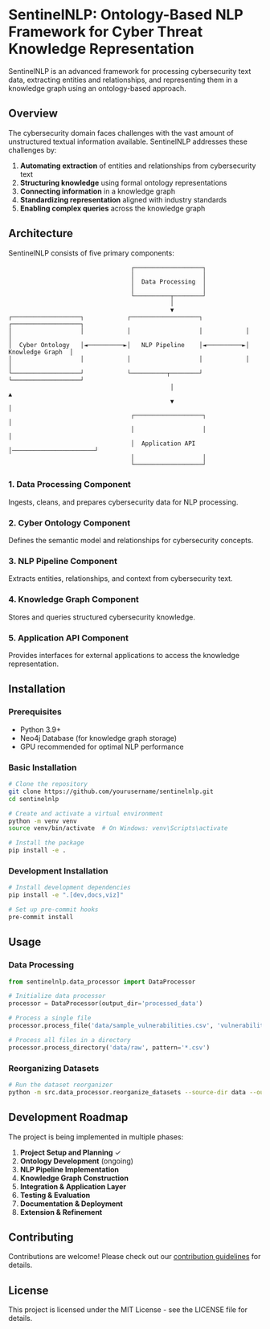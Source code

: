 # SentinelNLP: Ontology-Based NLP Framework for Cyber Threat Knowledge Representation

SentinelNLP is an advanced framework for processing cybersecurity text data, extracting entities and relationships, and representing them in a knowledge graph using an ontology-based approach.

## Overview

The cybersecurity domain faces challenges with the vast amount of unstructured textual information available. SentinelNLP addresses these challenges by:

1. **Automating extraction** of entities and relationships from cybersecurity text
2. **Structuring knowledge** using formal ontology representations
3. **Connecting information** in a knowledge graph
4. **Standardizing representation** aligned with industry standards
5. **Enabling complex queries** across the knowledge graph

## Architecture

SentinelNLP consists of five primary components:

```
                                  ┌───────────────────┐
                                  │                   │
                                  │  Data Processing  │
                                  │                   │
                                  └──────────┬────────┘
                                             │
                                             ▼
┌───────────────────┐            ┌───────────────────┐            ┌───────────────────┐
│                   │            │                   │            │                   │
│  Cyber Ontology   │◄──────────►│   NLP Pipeline    │◄──────────►│  Knowledge Graph  │
│                   │            │                   │            │                   │
└───────────────────┘            └──────────┬────────┘            └───────────────────┘
                                             │                                ▲
                                             ▼                                │
                                  ┌───────────────────┐                       │
                                  │                   │                       │
                                  │  Application API  │───────────────────────┘
                                  │                   │
                                  └───────────────────┘
```

### 1. Data Processing Component

Ingests, cleans, and prepares cybersecurity data for NLP processing.

### 2. Cyber Ontology Component

Defines the semantic model and relationships for cybersecurity concepts.

### 3. NLP Pipeline Component

Extracts entities, relationships, and context from cybersecurity text.

### 4. Knowledge Graph Component

Stores and queries structured cybersecurity knowledge.

### 5. Application API Component

Provides interfaces for external applications to access the knowledge representation.

## Installation

### Prerequisites

- Python 3.9+
- Neo4j Database (for knowledge graph storage)
- GPU recommended for optimal NLP performance

### Basic Installation

```bash
# Clone the repository
git clone https://github.com/yourusername/sentinelnlp.git
cd sentinelnlp

# Create and activate a virtual environment
python -m venv venv
source venv/bin/activate  # On Windows: venv\Scripts\activate

# Install the package
pip install -e .
```

### Development Installation

```bash
# Install development dependencies
pip install -e ".[dev,docs,viz]"

# Set up pre-commit hooks
pre-commit install
```

## Usage

### Data Processing

```python
from sentinelnlp.data_processor import DataProcessor

# Initialize data processor
processor = DataProcessor(output_dir='processed_data')

# Process a single file
processor.process_file('data/sample_vulnerabilities.csv', 'vulnerabilities')

# Process all files in a directory
processor.process_directory('data/raw', pattern='*.csv')
```

### Reorganizing Datasets

```bash
# Run the dataset reorganizer
python -m src.data_processor.reorganize_datasets --source-dir data --output-dir organized_data
```

## Development Roadmap

The project is being implemented in multiple phases:

1. **Project Setup and Planning** ✓
2. **Ontology Development** (ongoing)
3. **NLP Pipeline Implementation**
4. **Knowledge Graph Construction**
5. **Integration & Application Layer**
6. **Testing & Evaluation**
7. **Documentation & Deployment**
8. **Extension & Refinement**

## Contributing

Contributions are welcome! Please check out our [contribution guidelines](docs/coding_standards.md) for details.

## License

This project is licensed under the MIT License - see the LICENSE file for details. 